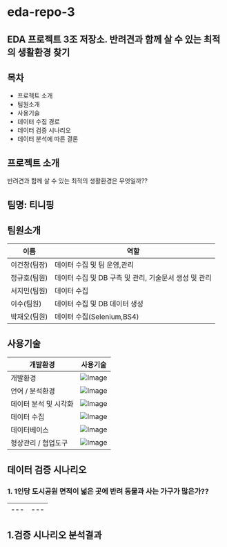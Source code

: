 # eda-repo-3
## EDA 프로젝트 3조 저장소. 반려견과 함께 살 수 있는 최적의 생활환경 찾기
## 목차 
* 프로젝트 소개
* 팀원소개
* 사용기술
* 데이터 수집 경로
* 데이터 검증 시나리오
* 데이터 분석에 따른 결론
## 프로젝트 소개
반려견과 함께 살 수 있는 최적의 생활환경은 무엇일까??

## 팀명: 티니핑

## 팀원소개
| 이름 | 역할 |
|---|---|
| 이건창(팀장) | 데이터 수집 및 팀 운영,관리|
| 정규호(팀원) | 데이터 수집 및 DB 구측 및 관리, 기술문서 생성 및 관리  |
| 서지민(팀원) | 데이터 수집 |
| 이수(팀원) | 데이터 수집 및 DB 데이터 생성 |
| 박재오(팀원)| 데이터 수집(Selenium,BS4)  |

## 사용기술
| 개발환경 | 사용기술 |
|---|---|
| 개발환경 | ![Image](https://github.com/user-attachments/assets/c7236917-4ac1-46d9-8c6c-c59eeb206792)|
| 언어 / 분석환경 | ![Image](https://github.com/user-attachments/assets/553a3025-9653-4a7e-99ea-4492f4e1c8c6)  |
| 데이터 분석 및 시각화 | ![Image](https://github.com/user-attachments/assets/1518547b-9794-4afb-827f-ca6f11d1083b) |
| 데이터 수집 | ![Image](https://github.com/user-attachments/assets/18047823-1dba-4b9d-b4f5-2eedf0570d62) |
| 데이터베이스|  ![Image](https://github.com/user-attachments/assets/00740580-cd9a-4980-b9e2-72c118ca7ceb) |
| 형상관리 / 협업도구| ![Image](https://github.com/user-attachments/assets/46320592-ae8b-48f5-b389-d4be3332d9a4)  |

## 데이터 검증 시나리오 
### 1. 1인당 도시공원 면적이 넓은 곳에 반려 동물과 사는 가구가 많은가??
|---|---|
|---|---|

## 1.검증 시나리오 분석결과 
